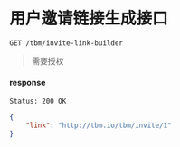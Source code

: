 # 用户邀请链接生成接口

```
GET /tbm/invite-link-builder
```

> 需要授权

#### response

```
Status: 200 OK
```
```json
{
    "link": "http://tbm.io/tbm/invite/1"
}
```
